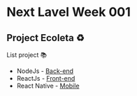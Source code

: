 # Next Lavel Week 001
## Project Ecoleta ♻️

List project 📚

- NodeJs - [Back-end](https://github.com/LuanAmaro/next-lavel-week-001/tree/master/server)
- ReactJs - [Front-end](https://github.com/LuanAmaro/next-lavel-week-001/tree/master/web)
- React Native - [Mobile](https://github.com/LuanAmaro/next-lavel-week-001/tree/master/mobile)
